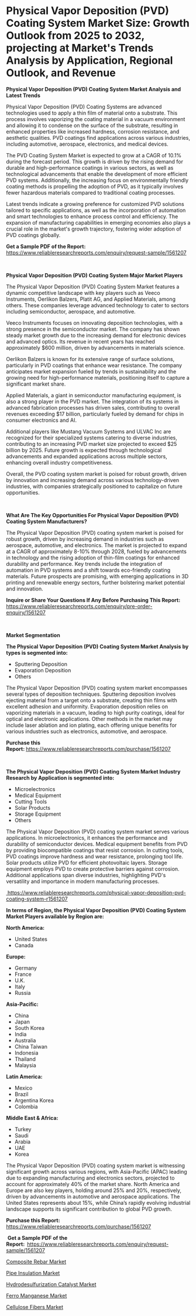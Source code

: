 <p><h1>Physical Vapor Deposition (PVD) Coating System Market Size: Growth Outlook from 2025 to 2032, projecting at Market's Trends Analysis by Application, Regional Outlook, and Revenue</h1></p><p><strong>Physical Vapor Deposition (PVD) Coating System Market Analysis and Latest Trends</strong></p>
<p><p>Physical Vapor Deposition (PVD) Coating Systems are advanced technologies used to apply a thin film of material onto a substrate. This process involves vaporizing the coating material in a vacuum environment and allowing it to condense on the surface of the substrate, resulting in enhanced properties like increased hardness, corrosion resistance, and aesthetic qualities. PVD coatings find applications across various industries, including automotive, aerospace, electronics, and medical devices.</p><p>The PVD Coating System Market is expected to grow at a CAGR of 10.1% during the forecast period. This growth is driven by the rising demand for durable and high-performance coatings in various sectors, as well as technological advancements that enable the development of more efficient PVD systems. Additionally, the increasing focus on environmentally friendly coating methods is propelling the adoption of PVD, as it typically involves fewer hazardous materials compared to traditional coating processes.</p><p>Latest trends indicate a growing preference for customized PVD solutions tailored to specific applications, as well as the incorporation of automation and smart technologies to enhance process control and efficiency. The expansion of manufacturing capabilities in emerging economies also plays a crucial role in the market's growth trajectory, fostering wider adoption of PVD coatings globally.</p></p>
<p><strong>Get a Sample PDF of the Report:&nbsp;</strong> <a href="https://www.reliableresearchreports.com/enquiry/request-sample/1561207?utm_campaign=11&utm_medium=2&utm_source=Github&utm_content=ia&utm_term=28022025&utm_id=physical-vapor-deposition-pvd-coating-system">https://www.reliableresearchreports.com/enquiry/request-sample/1561207</a></p>
<p>&nbsp;</p>
<p><strong>Physical Vapor Deposition (PVD) Coating System Major Market Players</strong></p>
<p><p>The Physical Vapor Deposition (PVD) Coating System Market features a dynamic competitive landscape with key players such as Veeco Instruments, Oerlikon Balzers, Platit AG, and Applied Materials, among others. These companies leverage advanced technology to cater to sectors including semiconductor, aerospace, and automotive.</p><p>Veeco Instruments focuses on innovating deposition technologies, with a strong presence in the semiconductor market. The company has shown steady market growth due to the increasing demand for electronic devices and advanced optics. Its revenue in recent years has reached approximately $600 million, driven by advancements in materials science.</p><p>Oerlikon Balzers is known for its extensive range of surface solutions, particularly in PVD coatings that enhance wear resistance. The company anticipates market expansion fueled by trends in sustainability and the growing need for high-performance materials, positioning itself to capture a significant market share.</p><p>Applied Materials, a giant in semiconductor manufacturing equipment, is also a strong player in the PVD market. The integration of its systems in advanced fabrication processes has driven sales, contributing to overall revenues exceeding $17 billion, particularly fueled by demand for chips in consumer electronics and AI.</p><p>Additional players like Mustang Vacuum Systems and ULVAC Inc are recognized for their specialized systems catering to diverse industries, contributing to an increasing PVD market size projected to exceed $25 billion by 2025. Future growth is expected through technological advancements and expanded applications across multiple sectors, enhancing overall industry competitiveness.</p><p>Overall, the PVD coating system market is poised for robust growth, driven by innovation and increasing demand across various technology-driven industries, with companies strategically positioned to capitalize on future opportunities.</p></p>
<p>&nbsp;</p>
<p><strong>What Are The Key Opportunities For Physical Vapor Deposition (PVD) Coating System Manufacturers?</strong></p>
<p><p>The Physical Vapor Deposition (PVD) coating system market is poised for robust growth, driven by increasing demand in industries such as aerospace, automotive, and electronics. The market is projected to expand at a CAGR of approximately 8-10% through 2028, fueled by advancements in technology and the rising adoption of thin-film coatings for enhanced durability and performance. Key trends include the integration of automation in PVD systems and a shift towards eco-friendly coating materials. Future prospects are promising, with emerging applications in 3D printing and renewable energy sectors, further bolstering market potential and innovation.</p></p>
<p><strong>Inquire or Share Your Questions If Any Before Purchasing This Report:</strong> <a href="https://www.reliableresearchreports.com/enquiry/pre-order-enquiry/1561207?utm_campaign=11&utm_medium=2&utm_source=Github&utm_content=ia&utm_term=28022025&utm_id=physical-vapor-deposition-pvd-coating-system">https://www.reliableresearchreports.com/enquiry/pre-order-enquiry/1561207</a></p>
<p>&nbsp;</p>
<p><strong>Market Segmentation</strong></p>
<p><strong>The Physical Vapor Deposition (PVD) Coating System Market Analysis by types is segmented into:</strong></p>
<p><ul><li>Sputtering Deposition</li><li>Evaporation Deposition</li><li>Others</li></ul></p>
<p><p>The Physical Vapor Deposition (PVD) coating system market encompasses several types of deposition techniques. Sputtering deposition involves ejecting material from a target onto a substrate, creating thin films with excellent adhesion and uniformity. Evaporation deposition relies on vaporizing materials in a vacuum, leading to high purity coatings, ideal for optical and electronic applications. Other methods in the market may include laser ablation and ion plating, each offering unique benefits for various industries such as electronics, automotive, and aerospace.</p></p>
<p><strong>Purchase this Report:&nbsp;</strong><a href="https://www.reliableresearchreports.com/purchase/1561207?utm_campaign=11&utm_medium=2&utm_source=Github&utm_content=ia&utm_term=28022025&utm_id=physical-vapor-deposition-pvd-coating-system">https://www.reliableresearchreports.com/purchase/1561207</a></p>
<p>&nbsp;</p>
<p><strong>The Physical Vapor Deposition (PVD) Coating System Market Industry Research by Application is segmented into:</strong></p>
<p><ul><li>Microelectronics</li><li>Medical Equipment</li><li>Cutting Tools</li><li>Solar Products</li><li>Storage Equipment</li><li>Others</li></ul></p>
<p><p>The Physical Vapor Deposition (PVD) coating system market serves various applications. In microelectronics, it enhances the performance and durability of semiconductor devices. Medical equipment benefits from PVD by providing biocompatible coatings that resist corrosion. In cutting tools, PVD coatings improve hardness and wear resistance, prolonging tool life. Solar products utilize PVD for efficient photovoltaic layers. Storage equipment employs PVD to create protective barriers against corrosion. Additional applications span diverse industries, highlighting PVD's versatility and importance in modern manufacturing processes.</p></p>
<p><a href="https://www.reliableresearchreports.com/physical-vapor-deposition-pvd-coating-system-r1561207?utm_campaign=11&utm_medium=2&utm_source=Github&utm_content=ia&utm_term=28022025&utm_id=physical-vapor-deposition-pvd-coating-system">&nbsp;https://www.reliableresearchreports.com/physical-vapor-deposition-pvd-coating-system-r1561207</a></p>
<p><strong>In terms of Region, the Physical Vapor Deposition (PVD) Coating System Market Players available by Region are:</strong></p>
<p>
    <p> <strong> North America: </strong>
        <ul>
            <li>United States</li>
            <li>Canada</li>
        </ul>
        </p> 
    <p> <strong> Europe: </strong>
        <ul>
            <li>Germany</li>
            <li>France</li>
            <li>U.K.</li>
            <li>Italy</li>
            <li>Russia</li>
        </ul>
        </p> 
    <p> <strong> Asia-Pacific: </strong>
        <ul>
            <li>China</li>
            <li>Japan</li>
            <li>South Korea</li>
            <li>India</li>
            <li>Australia</li>
            <li>China Taiwan</li>
            <li>Indonesia</li>
            <li>Thailand</li>
            <li>Malaysia</li>
        </ul>
        </p> 
    <p> <strong> Latin America: </strong>
        <ul>
            <li>Mexico</li>
            <li>Brazil</li>
            <li>Argentina Korea</li>
            <li>Colombia</li>
        </ul>
        </p> 
    <p> <strong> Middle East & Africa: </strong>
        <ul>
            <li>Turkey</li>
            <li>Saudi</li>
            <li>Arabia</li>
            <li>UAE</li>
            <li>Korea</li>
        </ul>
    </p>
    </p>
<p><p>The Physical Vapor Deposition (PVD) coating system market is witnessing significant growth across various regions, with Asia-Pacific (APAC) leading due to expanding manufacturing and electronics sectors, projected to account for approximately 40% of the market share. North America and Europe are also key players, holding around 25% and 20%, respectively, driven by advancements in automotive and aerospace applications. The United States represents about 15%, while China’s rapidly evolving industrial landscape supports its significant contribution to global PVD growth.</p></p>
<p><strong>Purchase this Report: </strong><a href="https://www.reliableresearchreports.com/purchase/1561207?utm_campaign=11&utm_medium=2&utm_source=Github&utm_content=ia&utm_term=28022025&utm_id=physical-vapor-deposition-pvd-coating-system">https://www.reliableresearchreports.com/purchase/1561207</a></p>
<p>&nbsp;<strong>Get a Sample PDF of the Report:&nbsp;&nbsp;</strong><a href="https://www.reliableresearchreports.com/enquiry/request-sample/1561207?utm_campaign=11&utm_medium=2&utm_source=Github&utm_content=ia&utm_term=28022025&utm_id=physical-vapor-deposition-pvd-coating-system">https://www.reliableresearchreports.com/enquiry/request-sample/1561207</a></p>
<p><strong></strong></p>
<p><p><a href="https://github.com/paullsiskec4/Market-Research-Report-List-1/blob/main/composite-rebar-market.md?utm_campaign=11&utm_medium=2&utm_source=Github&utm_content=ia&utm_term=28022025&utm_id=physical-vapor-deposition-pvd-coating-system">Composite Rebar Market</a></p><p><a href="https://github.com/YashRP12/Market-Research-Report-List-7/blob/main/pipe-insulation-market.md?utm_campaign=11&utm_medium=2&utm_source=Github&utm_content=ia&utm_term=28022025&utm_id=physical-vapor-deposition-pvd-coating-system">Pipe Insulation Market</a></p><p><a href="https://github.com/jerhoskinson197676/Market-Research-Report-List-1/blob/main/hydrodesulfurization-catalyst-market.md?utm_campaign=11&utm_medium=2&utm_source=Github&utm_content=ia&utm_term=28022025&utm_id=physical-vapor-deposition-pvd-coating-system">Hydrodesulfurization Catalyst Market</a></p><p><a href="https://github.com/JosephineMcguire65/Market-Research-Report-List-1/blob/main/ferro-manganese-market.md?utm_campaign=11&utm_medium=2&utm_source=Github&utm_content=ia&utm_term=28022025&utm_id=physical-vapor-deposition-pvd-coating-system">Ferro Manganese Market</a></p><p><a href="https://github.com/altafvaraswj/Market-Research-Report-List-1/blob/main/cellulose-fibers-market.md?utm_campaign=11&utm_medium=2&utm_source=Github&utm_content=ia&utm_term=28022025&utm_id=physical-vapor-deposition-pvd-coating-system">Cellulose Fibers Market</a></p></p>